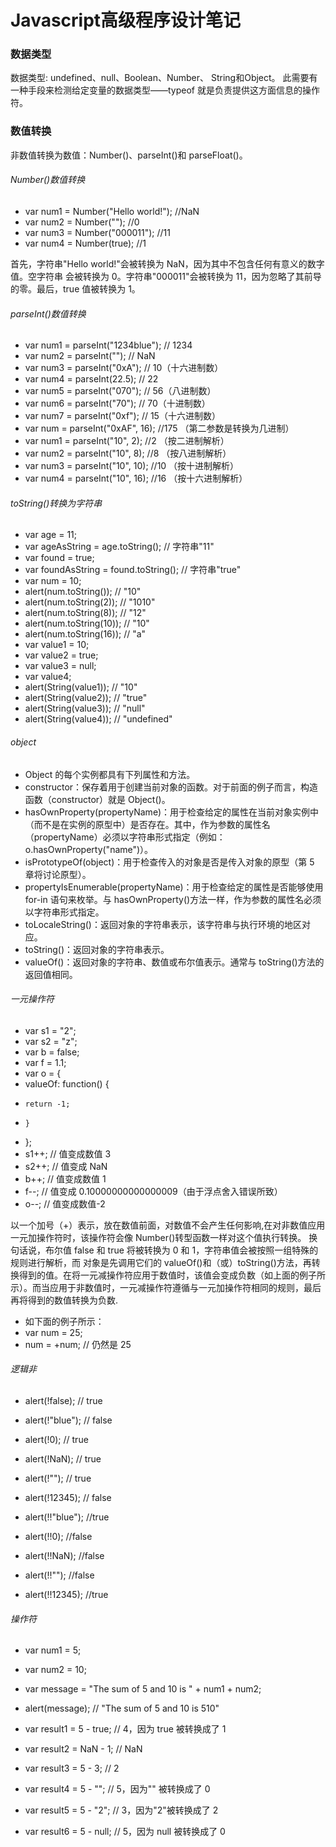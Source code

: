 # Javascript高级程序设计笔记
### 数据类型
数据类型: undefined、null、Boolean、Number、 String和Object。
此需要有一种手段来检测给定变量的数据类型——typeof 就是负责提供这方面信息的操作符。
### 数值转换
非数值转换为数值：Number()、parseInt()和 parseFloat()。

###### Number()数值转换
+ var num1 = Number("Hello world!"); //NaN
+ var num2 = Number(""); //0
+ var num3 = Number("000011"); //11
+ var num4 = Number(true); //1 

首先，字符串"Hello world!"会被转换为 NaN，因为其中不包含任何有意义的数字值。空字符串
会被转换为 0。字符串"000011"会被转换为 11，因为忽略了其前导的零。最后，true 值被转换为 1。

###### parseInt()数值转换
+ var num1 = parseInt("1234blue"); // 1234
+ var num2 = parseInt(""); // NaN
+ var num3 = parseInt("0xA"); // 10（十六进制数）
+ var num4 = parseInt(22.5); // 22
+ var num5 = parseInt("070"); // 56（八进制数）
+ var num6 = parseInt("70"); // 70（十进制数）
+ var num7 = parseInt("0xf"); // 15（十六进制数）
+ var num = parseInt("0xAF", 16); //175 （第二参数是转换为几进制）
+ var num1 = parseInt("10", 2); //2 （按二进制解析）
+ var num2 = parseInt("10", 8); //8 （按八进制解析）
+ var num3 = parseInt("10", 10); //10 （按十进制解析）
+ var num4 = parseInt("10", 16); //16 （按十六进制解析）

###### toString()转换为字符串
+ var age = 11;
+ var ageAsString = age.toString(); // 字符串"11"
+ var found = true;
+ var foundAsString = found.toString(); // 字符串"true" 
+ var num = 10;
+ alert(num.toString()); // "10"
+ alert(num.toString(2)); // "1010"
+ alert(num.toString(8)); // "12"
+ alert(num.toString(10)); // "10"
+ alert(num.toString(16)); // "a"
+ var value1 = 10;
+ var value2 = true;
+ var value3 = null;
+ var value4;
+ alert(String(value1)); // "10"
+ alert(String(value2)); // "true"
+ alert(String(value3)); // "null"
+ alert(String(value4)); // "undefined" 

###### object
+ Object 的每个实例都具有下列属性和方法。
+ constructor：保存着用于创建当前对象的函数。对于前面的例子而言，构造函数（constructor）就是 Object()。
+ hasOwnProperty(propertyName)：用于检查给定的属性在当前对象实例中（而不是在实例的原型中）是否存在。其中，作为参数的属性名（propertyName）必须以字符串形式指定（例如：o.hasOwnProperty("name")）。
+ isPrototypeOf(object)：用于检查传入的对象是否是传入对象的原型（第 5 章将讨论原型）。
+ propertyIsEnumerable(propertyName)：用于检查给定的属性是否能够使用 for-in 语句来枚举。与 hasOwnProperty()方法一样，作为参数的属性名必须以字符串形式指定。
+ toLocaleString()：返回对象的字符串表示，该字符串与执行环境的地区对应。
+ toString()：返回对象的字符串表示。
+ valueOf()：返回对象的字符串、数值或布尔值表示。通常与 toString()方法的返回值相同。

###### 一元操作符
+ var s1 = "2";
+ var s2 = "z";
+ var b = false;
+ var f = 1.1;
+ var o = {
+   valueOf: function() {
+     return -1;
+     }
+ };
+ s1++; // 值变成数值 3
+ s2++; // 值变成 NaN
+ b++; // 值变成数值 1
+ f--; // 值变成 0.10000000000000009（由于浮点舍入错误所致）
+ o--; // 值变成数值-2

以一个加号（+）表示，放在数值前面，对数值不会产生任何影响,在对非数值应用一元加操作符时，该操作符会像 Number()转型函数一样对这个值执行转换。
换句话说，布尔值 false 和 true 将被转换为 0 和 1，字符串值会被按照一组特殊的规则进行解析，而
对象是先调用它们的 valueOf()和（或）toString()方法，再转换得到的值。在将一元减操作符应用于数值时，该值会变成负数（如上面的例子所示）。而当应用于非数值时，一元减操作符遵循与一元加操作符相同的规则，最后再将得到的数值转换为负数.

+ 如下面的例子所示：
+ var num = 25;
+ num = +num; // 仍然是 25 

######  逻辑非
+ alert(!false); // true
+ alert(!"blue"); // false
+ alert(!0); // true
+ alert(!NaN); // true
+ alert(!""); // true
+ alert(!12345); // false 

+ alert(!!"blue"); //true
+ alert(!!0); //false
+ alert(!!NaN); //false
+ alert(!!""); //false
+ alert(!!12345); //true 

###### 操作符
+ var num1 = 5;
+ var num2 = 10;
+ var message = "The sum of 5 and 10 is " + num1 + num2;
+ alert(message); // "The sum of 5 and 10 is 510" 

+ var result1 = 5 - true; // 4，因为 true 被转换成了 1
+ var result2 = NaN - 1; // NaN
+ var result3 = 5 - 3; // 2
+ var result4 = 5 - ""; // 5，因为"" 被转换成了 0
+ var result5 = 5 - "2"; // 3，因为"2"被转换成了 2
+ var result6 = 5 - null; // 5，因为 null 被转换成了 0 

